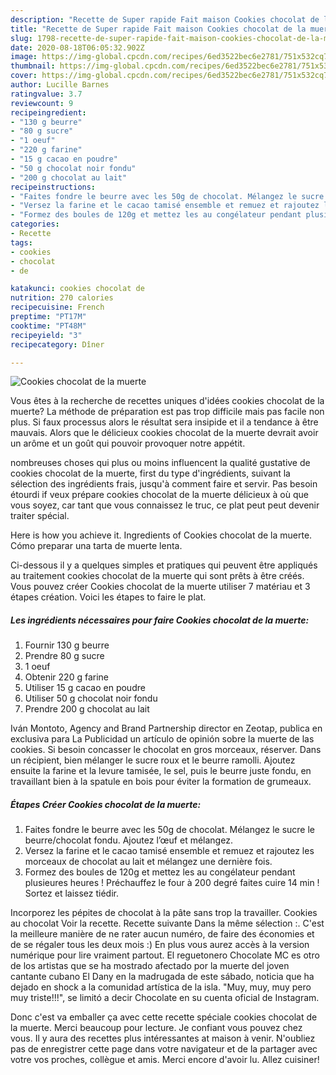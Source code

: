 ```yaml
---
description: "Recette de Super rapide Fait maison Cookies chocolat de la muerte"
title: "Recette de Super rapide Fait maison Cookies chocolat de la muerte"
slug: 1798-recette-de-super-rapide-fait-maison-cookies-chocolat-de-la-muerte
date: 2020-08-18T06:05:32.902Z
image: https://img-global.cpcdn.com/recipes/6ed3522bec6e2781/751x532cq70/cookies-chocolat-de-la-muerte-photo-principale-de-la-recette.jpg
thumbnail: https://img-global.cpcdn.com/recipes/6ed3522bec6e2781/751x532cq70/cookies-chocolat-de-la-muerte-photo-principale-de-la-recette.jpg
cover: https://img-global.cpcdn.com/recipes/6ed3522bec6e2781/751x532cq70/cookies-chocolat-de-la-muerte-photo-principale-de-la-recette.jpg
author: Lucille Barnes
ratingvalue: 3.7
reviewcount: 9
recipeingredient:
- "130 g beurre"
- "80 g sucre"
- "1 oeuf"
- "220 g farine"
- "15 g cacao en poudre"
- "50 g chocolat noir fondu"
- "200 g chocolat au lait"
recipeinstructions:
- "Faites fondre le beurre avec les 50g de chocolat. Mélangez le sucre le beurre/chocolat fondu. Ajoutez l’œuf et mélangez."
- "Versez la farine et le cacao tamisé ensemble et remuez et rajoutez les morceaux de chocolat au lait et mélangez une dernière fois."
- "Formez des boules de 120g et mettez les au congélateur pendant plusieures heures ! Préchauffez le four à 200 degré faites cuire 14 min ! Sortez et laissez tiédir."
categories:
- Recette
tags:
- cookies
- chocolat
- de

katakunci: cookies chocolat de 
nutrition: 270 calories
recipecuisine: French
preptime: "PT17M"
cooktime: "PT48M"
recipeyield: "3"
recipecategory: Dîner

---
```



![Cookies chocolat de la muerte](https://img-global.cpcdn.com/recipes/6ed3522bec6e2781/751x532cq70/cookies-chocolat-de-la-muerte-photo-principale-de-la-recette.jpg)

Vous êtes à la recherche de recettes uniques d'idées cookies chocolat de la muerte? La méthode de préparation est pas trop difficile mais pas facile non plus. Si faux processus alors le résultat sera insipide et il a tendance à être mauvais. Alors que le délicieux cookies chocolat de la muerte devrait avoir un arôme et un goût qui pouvoir provoquer notre appétit.

nombreuses choses qui plus ou moins influencent la qualité gustative de cookies chocolat de la muerte, first du type d'ingrédients, suivant la sélection des ingrédients frais, jusqu'à comment faire et servir. Pas besoin étourdi if veux prépare cookies chocolat de la muerte délicieux à où que vous soyez, car tant que vous connaissez le truc, ce plat peut peut devenir traiter spécial.

Here is how you achieve it. Ingredients of Cookies chocolat de la muerte. Cómo preparar una tarta de muerte lenta.


Ci-dessous il y a quelques simples et pratiques qui peuvent être appliqués au traitement cookies chocolat de la muerte qui sont prêts à être créés. Vous pouvez créer Cookies chocolat de la muerte utiliser 7 matériau et 3 étapes création. Voici les étapes to faire le plat.

<!--inarticleads1-->

##### Les ingrédients nécessaires pour faire Cookies chocolat de la muerte:

1. Fournir 130 g beurre
1. Prendre 80 g sucre
1.  1 oeuf
1. Obtenir 220 g farine
1. Utiliser 15 g cacao en poudre
1. Utiliser 50 g chocolat noir fondu
1. Prendre 200 g chocolat au lait


Iván Montoto, Agency and Brand Partnership director en Zeotap, publica en exclusiva para La Publicidad un artículo de opinión sobre la muerte de las cookies. Si besoin concasser le chocolat en gros morceaux, réserver. Dans un récipient, bien mélanger le sucre roux et le beurre ramolli. Ajoutez ensuite la farine et la levure tamisée, le sel, puis le beurre juste fondu, en travaillant bien à la spatule en bois pour éviter la formation de grumeaux. 

<!--inarticleads2-->

##### Étapes Créer Cookies chocolat de la muerte:

1. Faites fondre le beurre avec les 50g de chocolat. Mélangez le sucre le beurre/chocolat fondu. Ajoutez l’œuf et mélangez.
1. Versez la farine et le cacao tamisé ensemble et remuez et rajoutez les morceaux de chocolat au lait et mélangez une dernière fois.
1. Formez des boules de 120g et mettez les au congélateur pendant plusieures heures ! Préchauffez le four à 200 degré faites cuire 14 min ! Sortez et laissez tiédir.


Incorporez les pépites de chocolat à la pâte sans trop la travailler. Cookies au chocolat Voir la recette. Recette suivante Dans la même sélection :. C&#39;est la meilleure manière de ne rater aucun numéro, de faire des économies et de se régaler tous les deux mois :) En plus vous aurez accès à la version numérique pour lire vraiment partout. El reguetonero Chocolate MC es otro de los artistas que se ha mostrado afectado por la muerte del joven cantante cubano El Dany en la madrugada de este sábado, noticia que ha dejado en shock a la comunidad artística de la isla. &#34;Muy, muy, muy pero muy triste!!!&#34;, se limitó a decir Chocolate en su cuenta oficial de Instagram. 


Donc c'est va emballer ça avec cette recette spéciale cookies chocolat de la muerte. Merci beaucoup pour lecture. Je confiant vous pouvez chez vous. Il y aura des recettes plus  intéressantes at maison à venir. N'oubliez pas de enregistrer cette page dans votre navigateur et de la partager avec votre vos proches, collègue et amis. Merci encore d'avoir lu. Allez cuisiner!
